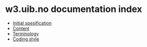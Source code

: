 w3.uib.no documentation index
================================

* [Initial spesification](spec.html)
* [Content](content.html)
* [Terminology](terms.html)
* [Coding style](style.html)
